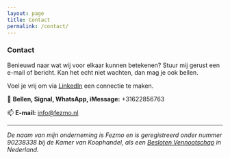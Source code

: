 ```yaml
---
layout: page
title: Contact
permalink: /contact/
---
```



### Contact

Benieuwd naar wat wij voor elkaar kunnen betekenen? Stuur mij gerust een e-mail of bericht. Kan het echt niet wachten, dan mag je ook bellen.

Voel je vrij om via [LinkedIn](www.linkedin.com/in/thijsvanbruxvoort) een connectie te maken.

:iphone: **Bellen, Signal, WhatsApp, iMessage:** +31622856763

:mailbox: **E-mail:** [info@fezmo.nl](mailto:info@fezmo.nl)

---

_De naam van mijn onderneming is Fezmo en is geregistreerd onder nummer 90238338 bij de Kamer van Koophandel, als een [Besloten Vennootschap](https://en.wikipedia.org/wiki/Besloten_vennootschap) in Nederland._
